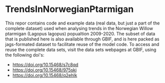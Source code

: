 # TrendsInNorwegianPtarmigan

This repor contains code and example data (real data, but just a part of the complete dataset) used when analysing trends in the Norwegian Willow ptarmigan (Lagopus lagopus) popualtion 2009-2020. The subset of data that is published here is also available through GBIF, and is here packed as jags-formated dataset to facilitate reuse of the model code. To access and reuse the complete data sets, visit the data sets webpages at GBIF, using the following doi's:

- https://doi.org/10.15468/s7c8qd
- https://doi.org/10.15468/975ski
- https://doi.org/10.15468/q2ehlk



